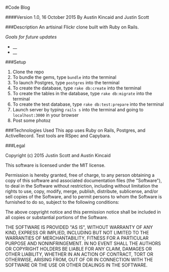 #Code Blog

####Version 1.0, 16 October 2015
By Austin Kincaid and Justin Scott

###Description
An artisinal Flickr clone built with Ruby on Rails.

_Goals for future updates_
* __
* __

###Setup
1. Clone the repo
2. To bundle the gems, type `bundle` into the terminal
3. To launch Postgres, type `postgres` into the terminal
4. To create the database, type `rake db:create` into the terminal
5. To create the tables in the database, type `rake db:migrate` into the terminal
7. To create the test database, type `rake db:test:prepare` into the terminal
9. Launch server by typing `rails s` into the terminal and going to `localhost:3000` in your browser
10. Post some photoz

###Technologies Used
This app uses Ruby on Rails, Postgres, and ActiveRecord. Test tools are RSpec and Capybara.

###Legal

Copyright (c) 2015 Justin Scott and Austin Kincaid

This software is licensed under the MIT license.

Permission is hereby granted, free of charge, to any person obtaining a copy of this software and associated documentation files (the "Software"), to deal in the Software without restriction, including without limitation the rights to use, copy, modify, merge, publish, distribute, sublicense, and/or sell copies of the Software, and to permit persons to whom the Software is furnished to do so, subject to the following conditions:

The above copyright notice and this permission notice shall be included in all copies or substantial portions of the Software.

THE SOFTWARE IS PROVIDED "AS IS", WITHOUT WARRANTY OF ANY KIND, EXPRESS OR IMPLIED, INCLUDING BUT NOT LIMITED TO THE WARRANTIES OF MERCHANTABILITY, FITNESS FOR A PARTICULAR PURPOSE AND NONINFRINGEMENT. IN NO EVENT SHALL THE AUTHORS OR COPYRIGHT HOLDERS BE LIABLE FOR ANY CLAIM, DAMAGES OR OTHER LIABILITY, WHETHER IN AN ACTION OF CONTRACT, TORT OR OTHERWISE, ARISING FROM, OUT OF OR IN CONNECTION WITH THE SOFTWARE OR THE USE OR OTHER DEALINGS IN THE SOFTWARE.

